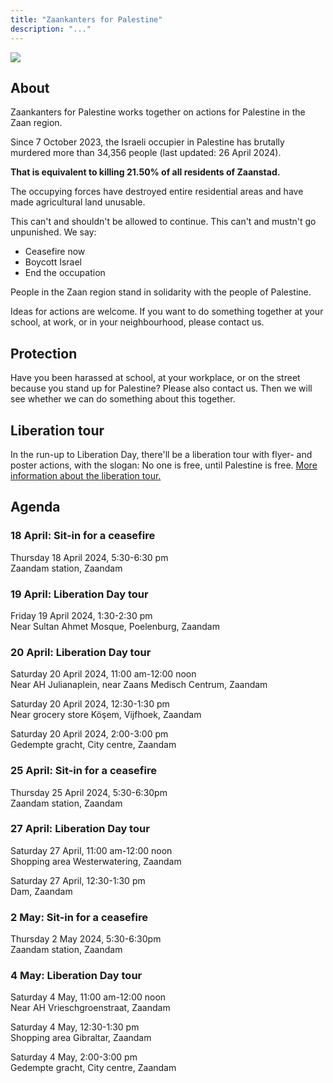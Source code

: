 ```yaml
---
title: "Zaankanters for Palestine"
description: "..."
---
```


![](/img/zaankanters-voor-palestina.jpg)

## About

Zaankanters for Palestine works together on actions for Palestine in the Zaan region.

Since 7 October 2023, the Israeli occupier in Palestine has brutally murdered more than 34,356 people (last updated: 26 April 2024).

**That is equivalent to killing 21.50% of all residents of Zaanstad.**

<!-- 159,806 inhabitants of Zaanstad on 31 January 2023 -->

The occupying forces have destroyed entire residential areas and have made agricultural land unusable.

This can't and shouldn't be allowed to continue. This can't and mustn't go unpunished. We say:

- Ceasefire now
- Boycott Israel
- End the occupation

People in the Zaan region stand in solidarity with the people of Palestine.

Ideas for actions are welcome. If you want to do something together at your school, at work, or in your neighbourhood, please contact us.

## Protection

Have you been harassed at school, at your workplace, or on the street because you stand up for Palestine? Please also contact us. Then we will see whether we can do something about this together.

## Liberation tour 

In the run-up to Liberation Day, there'll be a liberation tour with flyer- and poster actions, with the slogan: No one is free, until Palestine is free. [More information about the liberation tour.](/content/bevrijdingstoer/bevrijdingstoer.en.md)

## Agenda

<!-- ### 25 Jan: Sit-in for a ceasefire
Thursday 25 January 2024, 6pm  
Zaandam station, Zaandam

### 1 Feb: Sit-in for a ceasefire
Thursday 1 February 2024, 6pm  
Zaandam station, Zaandam

### 8 Feb: Sit-in for a ceasefire
Thursday 8 February 2024, 6pm  
Zaandam station, Zaandam 

### 15 Feb: Sit-in for a ceasefire
Thursday 15 February 2024, 6pm  
Zaandam station, Zaandam

### 22 Feb: Sit-in for a ceasefire
Thursday 22 February 2024, 6pm  
Zaandam station, Zaandam

### 26 feb: Remembering the February strike

![Flyer for the 2024 commemoration of the February strike, with the text (in Dutch): "Remember the February strike. Resistance! Against genocide. Then in the Netherlands, now in Palestine. February 26, 9.30 am, Wilhelminabrug Zaandam"](/img/februaristaking.jpg)

Monday 26 February 2024, 9.30am   
Wilhelminabrug, Zaandam 

In 1941, tens of thousands of workers in Zaandam went on strike. They resisted the persecution of Jewish fellow citizens. These were persecuted and murdered by the occupying forces.

Israel is currently perpetrating genocide. Palestinian citizens are persecuted and murdered by the 
Israeli occupier.

The February strikers revolted. That was the right thing to do.

Now it's our turn to do the right thing. Demand the liberation of Palestine!

Let's together commemorate the February strike. Bring a flower.

### 29 Feb: Sit-in for a ceasefire
Thursday 29 February 2024, 6pm  
Zaandam station, Zaandam

### 7 Mar: Sit-in for a ceasefire
Thursday 7 March 2024, 6pm  
Zaandam station, Zaandam 

### 14 March: Sit-in for a ceasefire
Thursday 14 March 2024, 5-6pm  
Zaandam station, Zaandam

### 21 March: Sit-in for a ceasefire
Thursday 21 March 2024, 5-6pm  
Zaandam station, Zaandam

### 28 March: Sit-in for a ceasefire
Thursday 28 March 2024, 5-6pm  
Zaandam station, Zaandam 

### 4 April: Sit-in for a ceasefire
Thursday 4 April 2024, 5.30-6.30pm  
Zaandam station, Zaandam

### 11 April: Sit-in for a ceasefire
Thursday 11 April 2024, 5.30-6.30pm  
Zaandam station, Zaandam -->

### 18 April: Sit-in for a ceasefire
Thursday 18 April 2024, 5:30-6:30 pm  
Zaandam station, Zaandam

### 19 April: Liberation Day tour
Friday 19 April 2024, 1:30-2:30 pm  
Near Sultan Ahmet Mosque, Poelenburg, Zaandam

### 20 April: Liberation Day tour
Saturday 20 April 2024, 11:00 am-12:00 noon   
Near AH Julianaplein, near Zaans Medisch Centrum, Zaandam

Saturday 20 April 2024, 12:30-1:30 pm  
Near grocery store Köşem, Vijfhoek, Zaandam

Saturday 20 April 2024, 2:00-3:00 pm  
Gedempte gracht, City centre, Zaandam

### 25 April: Sit-in for a ceasefire
Thursday 25 April 2024, 5:30-6:30pm  
Zaandam station, Zaandam

### 27 April: Liberation Day tour
Saturday 27 April, 11:00 am-12:00 noon  
Shopping area Westerwatering, Zaandam

Saturday 27 April, 12:30-1:30 pm  
Dam, Zaandam

### 2 May: Sit-in for a ceasefire
Thursday 2 May 2024, 5:30-6:30pm  
Zaandam station, Zaandam

### 4 May: Liberation Day tour
Saturday 4 May, 11:00 am-12:00 noon  
Near AH Vrieschgroenstraat, Zaandam

Saturday 4 May, 12:30-1:30 pm  
Shopping area Gibraltar, Zaandam

Saturday 4 May, 2:00-3:00 pm  
Gedempte gracht, City centre, Zaandam
